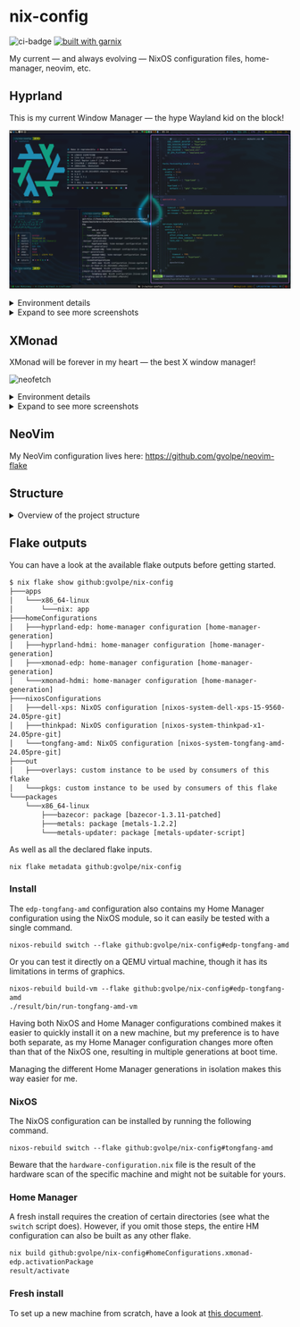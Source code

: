 nix-config
==========

![ci-badge](https://img.shields.io/static/v1?label=Built%20with&message=nix&color=blue&style=flat&logo=nixos&link=https://nixos.org&labelColor=111212)
[![built with garnix](https://img.shields.io/endpoint?url=https%3A%2F%2Fgarnix.io%2Fapi%2Fbadges%2Fgvolpe%2Fnix-config%3Fbranch%3Dmaster)](https://garnix.io)

My current — and always evolving — NixOS configuration files, home-manager, neovim, etc.

## Hyprland

This is my current Window Manager — the hype Wayland kid on the block!

![hyprland](imgs/hyprland.png)

<details>
<summary>Environment details</summary>

| Type           | Program      |
| :------------- | :----------: |
| Editor         | [NeoVim](https://neovim.io/) |
| Launcher       | [Wofi](https://sr.ht/~scoopta/wofi) |
| Shell          | [Fish](https://fishshell.com/) |
| Status Bar     | [Waybar](https://github.com/Alexays/Waybar) |
| Terminal       | [Foot](https://codeberg.org/dnkl/foot) |
| Window Manager | [Hyprland](https://hyprland.org/) |
| File Manager   | [Nemo](https://github.com/linuxmint/nemo) |
| GTK Theme      | [Juno Ocean](https://github.com/EliverLara/Juno) |
| GTK Icon Theme | [Beauty Line](https://www.gnome-look.org/p/1425426/) |
| Terminal Font  | [JetBrainsMono](https://www.jetbrains.com/lp/mono/) |

</details>

<details>
<summary>Expand to see more screenshots</summary>

![hyprlock](imgs/hyprlock.png)

![floating](imgs/floating.png)

![btm](imgs/btm.png)

![nemo](imgs/nemo.png)

</details>

## XMonad

XMonad will be forever in my heart — the best X window manager!

![neofetch](imgs/neofetch.png)

<details>
<summary>Environment details</summary>

| Type           | Program      |
| :------------- | :----------: |
| Editor         | [NeoVim](https://neovim.io/) |
| Launcher       | [Rofi](https://github.com/davatorium/rofi) |
| Shell          | [Fish](https://fishshell.com/) |
| Status Bar     | [Polybar](https://polybar.github.io/) |
| Terminal       | [Alacritty](https://github.com/alacritty/alacritty) |
| Window Manager | [XMonad](https://xmonad.org/) |
| File Manager   | [Nautilus](https://gitlab.gnome.org/GNOME/nautilus) |
| GTK Theme      | [Juno Ocean](https://github.com/EliverLara/Juno) |
| GTK Icon Theme | [Beauty Line](https://www.gnome-look.org/p/1425426/) |
| Terminal Font  | [JetBrainsMono](https://www.jetbrains.com/lp/mono/) |

</details>

<details>
<summary>Expand to see more screenshots</summary>

![cowsay](imgs/cowsay.png)

![scala-dev-env](imgs/scala-dev.png)

![desktop](imgs/desktop-1.jpg)

![themes](imgs/theme.jpg)

![demo](imgs/demo.png)

</details>

## NeoVim

My NeoVim configuration lives here: https://github.com/gvolpe/neovim-flake

## Structure

<details>
<summary>Overview of the project structure</summary>

```
.
├── flake.nix
├── flake.lock
├── switch
├── home
├── imgs
├── lib
├── notes
├── outputs
└── system
```

- `flake.nix`: home and system configurations.
- `switch`: helper script to build and switch home and system configurations.
- `home`: all the user programs, services and dotfiles for different window managers.
- `imgs`: screenshots and other images.
- `lib`: custom nix library functions and overlays used to instantiate pkgs.
- `notes`: cheat-sheets, docs, etc.
- `outputs`: the Home Manager and NixOS flake outputs.
- `system`: the NixOS configuration, settings for different laptops and window managers.

</details>

## Flake outputs

You can have a look at the available flake outputs before getting started.

```console
$ nix flake show github:gvolpe/nix-config
├───apps
│   └───x86_64-linux
│       └───nix: app
├───homeConfigurations
│   ├───hyprland-edp: home-manager configuration [home-manager-generation]
│   ├───hyprland-hdmi: home-manager configuration [home-manager-generation]
│   ├───xmonad-edp: home-manager configuration [home-manager-generation]
│   └───xmonad-hdmi: home-manager configuration [home-manager-generation]
├───nixosConfigurations
│   ├───dell-xps: NixOS configuration [nixos-system-dell-xps-15-9560-24.05pre-git]
│   ├───thinkpad: NixOS configuration [nixos-system-thinkpad-x1-24.05pre-git]
│   └───tongfang-amd: NixOS configuration [nixos-system-tongfang-amd-24.05pre-git]
├───out
│   ├───overlays: custom instance to be used by consumers of this flake
│   └───pkgs: custom instance to be used by consumers of this flake
└───packages
    └───x86_64-linux
        ├───bazecor: package [bazecor-1.3.11-patched]
        ├───metals: package [metals-1.2.2]
        └───metals-updater: package [metals-updater-script]
```

As well as all the declared flake inputs.

```console
nix flake metadata github:gvolpe/nix-config
```

### Install

The `edp-tongfang-amd` configuration also contains my Home Manager configuration using the NixOS module, so it can easily be tested with a single command.

```console
nixos-rebuild switch --flake github:gvolpe/nix-config#edp-tongfang-amd
```

Or you can test it directly on a QEMU virtual machine, though it has its limitations in terms of graphics.

```console
nixos-rebuild build-vm --flake github:gvolpe/nix-config#edp-tongfang-amd
./result/bin/run-tongfang-amd-vm
```

Having both NixOS and Home Manager configurations combined makes it easier to quickly install it on a new machine, but my preference is to have both separate, as my Home Manager configuration changes more often than that of the NixOS one, resulting in multiple generations at boot time.

Managing the different Home Manager generations in isolation makes this way easier for me.

### NixOS

The NixOS configuration can be installed by running the following command.

```console
nixos-rebuild switch --flake github:gvolpe/nix-config#tongfang-amd
```

Beware that the `hardware-configuration.nix` file is the result of the hardware scan of the specific machine and might not be suitable for yours.

### Home Manager

A fresh install requires the creation of certain directories (see what the `switch` script does). However, if you omit those steps, the entire HM configuration can also be built as any other flake.

```console
nix build github:gvolpe/nix-config#homeConfigurations.xmonad-edp.activationPackage
result/activate
```

### Fresh install

To set up a new machine from scratch, have a look at [this document](./notes/new-machine.md).
